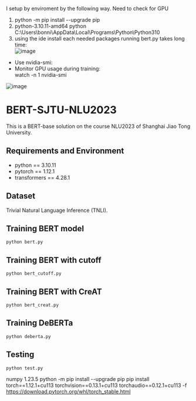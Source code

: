I setup by enviroment by the following way. Need to check for GPU 
1. python -m pip install --upgrade pip
2. python-3.10.11-amd64  python C:\Users\bonni\AppData\Local\Programs\Python\Python310
3. using the ide install each needed packages
running bert.py  takes long time:  
![image](https://github.com/user-attachments/assets/03e8f373-b265-463e-a2bd-67e73f906040)  
- Use nvidia-smi:  
- Monitor GPU usage during training:  
watch -n 1 nvidia-smi  

![image](https://github.com/user-attachments/assets/2b7fed2e-c4ed-4416-a153-8db0ecc9c109)


# BERT-SJTU-NLU2023
This is a BERT-base solution on the course NLU2023 of Shanghai Jiao Tong University.

## Requirements and Environment
- python == 3.10.11
- pytorch == 1.12.1
- transformers == 4.28.1

## Dataset
Trivial Natural Language Inference (TNLI).

## Training BERT model
```
python bert.py
```
## Training BERT with cutoff
```
python bert_cutoff.py
```
## Training BERT with CreAT
```
python bert_creat.py
```
## Training DeBERTa
```
python deberta.py
```

## Testing
```
python test.py
```
numpy              1.23.5
python -m pip install --upgrade pip
pip install torch==1.12.1+cu113 torchvision==0.13.1+cu113 torchaudio==0.12.1+cu113 -f https://download.pytorch.org/whl/torch_stable.html


